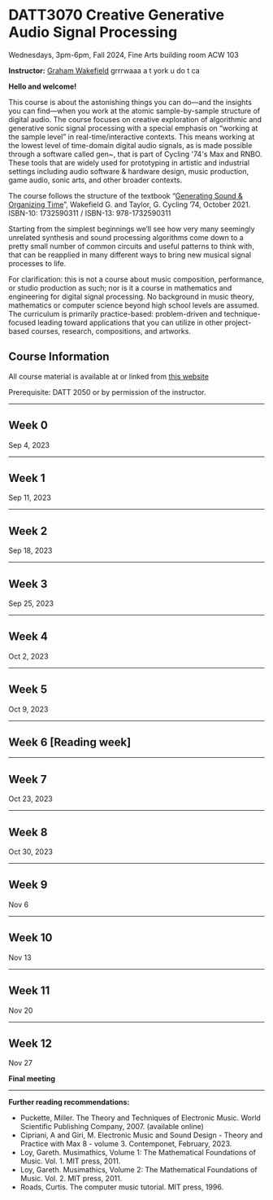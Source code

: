 
# DATT3070 Creative Generative Audio Signal Processing

Wednesdays, 3pm-6pm, Fall 2024, Fine Arts building room ACW 103

**Instructor:** [Graham Wakefield](https://ampd.yorku.ca/profile/graham-wakefield/) grrrwaaa a t york u do t ca

**Hello and welcome!**

This course is about the astonishing things you can do—and the insights you can find—when you work at the atomic sample-by-sample structure of digital audio. The course focuses on creative exploration of algorithmic and generative sonic signal processing with a special emphasis on “working at the sample level” in real-time/interactive contexts. This means working at the lowest level of time-domain digital audio signals, as is made possible through a software called gen~, that is part of Cycling '74's Max and RNBO. These tools that are widely used for prototyping in artistic and industrial settings including audio software & hardware design, music production, game audio, sonic arts, and other broader contexts. 

The course follows the structure of the textbook “[Generating Sound & Organizing Time](https://cycling74.com/books/go)”, Wakefield G. and Taylor, G. Cycling ’74, October 2021. ISBN-10: 1732590311 / ISBN-13: 978-1732590311

Starting from the simplest beginnings we’ll see how very many seemingly unrelated synthesis and sound processing algorithms come down to a pretty small number of common circuits and useful patterns to think with, that can be reapplied in many different ways to bring new musical signal processes to life. 

For clarification: this is not a course about music composition, performance, or studio production as such; nor is it a course in mathematics and engineering for digital signal processing. No background in music theory, mathematics or computer science beyond high school levels are assumed. The curriculum is primarily practice-based: problem-driven and technique-focused leading toward applications that you can utilize in other project-based courses, research, compositions, and artworks.  

<!--
Project algorithms may include a variety of digital oscillators, filters, audio-rate modulations, delay effects, microsound, generative rhythm and other patterns, noise and chaos, time-domain signal analysis & resynthesis, and nature-inspired systems. The last section of the course will also present translating and exporting these algorithms to contexts such as hardware (Daisy/Raspberry Pi/Arduino etc.), web (web audio), game engine (Unity/Unreal) as well as audio production (VST, Ableton devices).  

At the completion of the course students will:

•	Show good understanding of the nature and varieties of computational audio synthesis, processing and modulation at the sample-by-sample level

•	Develop grounding in multiple methodologies of algorithm design and prototyping for audio synthesis, processing, and generative structures

•	Be able to apply these methodologies effectively in creative practice to real-time/interactive audio in a portfolio of assignments/projects, such as new audio effects, oscillators/instruments, algorithmic sequencers, etc. 

•	Be able to demonstrate implementations and translate/export them to one or more application areas such as audio plugins, web platforms, game engine audio, C++ code etc. for use in other Digital Media contexts

30% Assignments
20% Participation
20% Presentations
30% Final Project

All components can be potentially delivered electronically, no on-site examinations required. 

Audio is one of the primary modalities of digital media art and development. A core emphasis of the Digital Media programs at York is for students to develop their own computational solutions (algorithms and code) to explore creative technology problems most deeply, rather than only relying on available off-the-shelf media and tools. This course specifically serves this aspect – learning how to develop and refine creative algorithms for audio generation and processing, at the lowest level (sample streams) for maximum creative flexibility. 

The course proposal follows requests from students and faculty in the department of Computational Arts and the Digital Media programs. It leverages a specific expertise very well-represented in the department and program faculty but not yet represented in the curriculum. The primary textbook of the course was co-authored by faculty in Computational Arts, and has had strong reviews and popularity in creative and industry sectors, and has also supported workshops including international “synth hackathon” events.  

As it equips students with techniques and methods in audio synthesis and processing, it could further support students taking courses in sonic arts streams in Music and Digital Media. As it develops awareness and understanding of the potential of digital signal processing it could lead students to continue to take up more advanced signal processing courses in EECS. 



-->

## Course Information

All course material is available at or linked from [this website](https://alicelab.world/datt3074/)

Prerequisite: DATT 2050 or by permission of the instructor.


-----

## Week 0
Sep 4, 2023

-----

## Week 1
Sep 11, 2023

-----

## Week 2
Sep 18, 2023

-----

## Week 3
Sep 25, 2023

-----

## Week 4
Oct 2, 2023

-----

## Week 5
Oct 9, 2023

-----

## Week 6 [Reading week]


-----

## Week 7
Oct 23, 2023

-----

## Week 8
Oct 30, 2023 

-----

## Week 9
Nov 6

-----

## Week 10
Nov 13

-----

## Week 11
Nov 20

-----

## Week 12
Nov 27

**Final meeting**

-----

**Further reading recommendations:**

- Puckette, Miller. The Theory and Techniques of Electronic Music. World Scientific Publishing Company, 2007. (available online)
- Cipriani, A and Giri, M. Electronic Music and Sound Design - Theory and Practice with Max 8 - volume 3. Contemponet, February, 2023.
- Loy, Gareth. Musimathics, Volume 1: The Mathematical Foundations of Music. Vol. 1. MIT press, 2011.
- Loy, Gareth. Musimathics, Volume 2: The Mathematical Foundations of Music. Vol. 2. MIT press, 2011.
- Roads, Curtis. The computer music tutorial. MIT press, 1996.
